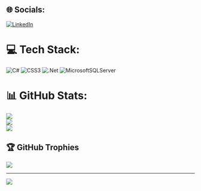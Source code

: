 
## 🌐 Socials:
[![LinkedIn](https://img.shields.io/badge/LinkedIn-%230077B5.svg?logo=linkedin&logoColor=white)]([https://linkedin.com/in/https://www.linkedin.com/in/илья-давыдов-4b972620a/](https://www.linkedin.com/in/илья-давыдов-4b972620a/)) 

# 💻 Tech Stack:
![C#](https://img.shields.io/badge/c%23-%23239120.svg?style=for-the-badge&logo=c-sharp&logoColor=white) ![CSS3](https://img.shields.io/badge/css3-%231572B6.svg?style=for-the-badge&logo=css3&logoColor=white) ![.Net](https://img.shields.io/badge/.NET-5C2D91?style=for-the-badge&logo=.net&logoColor=white) ![MicrosoftSQLServer](https://img.shields.io/badge/Microsoft%20SQL%20Sever-CC2927?style=for-the-badge&logo=microsoft%20sql%20server&logoColor=white)
# 📊 GitHub Stats:
![](https://github-readme-stats.vercel.app/api?username=Ilya57061&theme=dark&hide_border=true&include_all_commits=true&count_private=true)<br/>
![](https://github-readme-streak-stats.herokuapp.com/?user=Ilya57061&theme=dark&hide_border=true)<br/>
![](https://github-readme-stats.vercel.app/api/top-langs/?username=Ilya57061&theme=dark&hide_border=true&include_all_commits=true&count_private=true&layout=compact)

## 🏆 GitHub Trophies
![](https://github-profile-trophy.vercel.app/?username=Ilya57061&theme=apprentice&no-frame=false&no-bg=true&margin-w=4)

---
[![](https://visitcount.itsvg.in/api?id=Ilya57061&icon=0&color=0)](https://visitcount.itsvg.in)

<!-- Proudly created with GPRM ( https://gprm.itsvg.in ) -->
